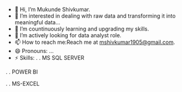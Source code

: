 - 👋 Hi, I’m Mukunde Shivkumar.
- 👀 I’m interested in dealing with raw data and transforming it into meaningful data...
- 🌱 I’m countinuously learning and upgrading my skills.
- 💞️ I’m actively looking for data analyst role.
- 📫 How to reach me:Reach me at mshivkumar1905@gmail.com.
- 😄 Pronouns: ...
- ⚡ Skills:
 . . MS SQL SERVER
   
.  . POWER BI
  
.  . MS-EXCEL 

<!---
mshivkumar1905/mshivkumar1905 is a ✨ special ✨ repository because its `README.md` (this file) appears on your GitHub profile.
You can click the Preview link to take a look at your changes.
--->
